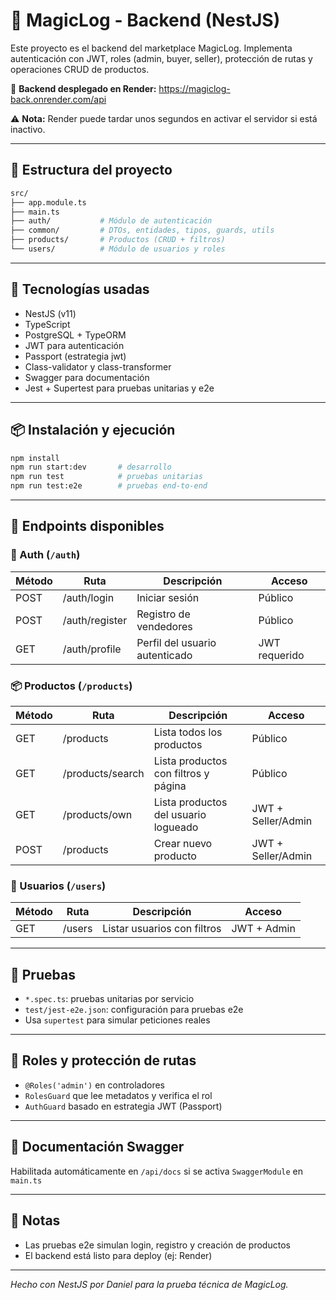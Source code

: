 # 🚀 MagicLog - Backend (NestJS)

Este proyecto es el backend del marketplace MagicLog. Implementa autenticación con JWT, roles (admin, buyer, seller), protección de rutas y operaciones CRUD de productos.

🔗 **Backend desplegado en Render:** https://magiclog-back.onrender.com/api

⚠️ **Nota:** Render puede tardar unos segundos en activar el servidor si está inactivo.

---

## 📁 Estructura del proyecto

```bash
src/
├── app.module.ts
├── main.ts
├── auth/           # Módulo de autenticación
├── common/         # DTOs, entidades, tipos, guards, utils
├── products/       # Productos (CRUD + filtros)
└── users/          # Módulo de usuarios y roles
```

---

## 🧰 Tecnologías usadas

- NestJS (v11)
- TypeScript
- PostgreSQL + TypeORM
- JWT para autenticación
- Passport (estrategia jwt)
- Class-validator y class-transformer
- Swagger para documentación
- Jest + Supertest para pruebas unitarias y e2e

---

## 📦 Instalación y ejecución

```bash
npm install
npm run start:dev       # desarrollo
npm run test            # pruebas unitarias
npm run test:e2e        # pruebas end-to-end
```

---

## 📑 Endpoints disponibles

### 🔐 Auth (`/auth`)

| Método | Ruta           | Descripción                    | Acceso        |
| ------ | -------------- | ------------------------------ | ------------- |
| POST   | /auth/login    | Iniciar sesión                 | Público       |
| POST   | /auth/register | Registro de vendedores         | Público       |
| GET    | /auth/profile  | Perfil del usuario autenticado | JWT requerido |

### 📦 Productos (`/products`)

| Método | Ruta             | Descripción                          | Acceso             |
| ------ | ---------------- | ------------------------------------ | ------------------ |
| GET    | /products        | Lista todos los productos            | Público            |
| GET    | /products/search | Lista productos con filtros y página | Público            |
| GET    | /products/own    | Lista productos del usuario logueado | JWT + Seller/Admin |
| POST   | /products        | Crear nuevo producto                 | JWT + Seller/Admin |

### 👥 Usuarios (`/users`)

| Método | Ruta   | Descripción                 | Acceso      |
| ------ | ------ | --------------------------- | ----------- |
| GET    | /users | Listar usuarios con filtros | JWT + Admin |

---

## 🧪 Pruebas

- `*.spec.ts`: pruebas unitarias por servicio
- `test/jest-e2e.json`: configuración para pruebas e2e
- Usa `supertest` para simular peticiones reales

---

## 🔐 Roles y protección de rutas

- `@Roles('admin')` en controladores
- `RolesGuard` que lee metadatos y verifica el rol
- `AuthGuard` basado en estrategia JWT (Passport)

---

## 🧾 Documentación Swagger

Habilitada automáticamente en `/api/docs` si se activa `SwaggerModule` en `main.ts`

---

## 📝 Notas

- Las pruebas e2e simulan login, registro y creación de productos
- El backend está listo para deploy (ej: Render)

---

_Hecho con NestJS por Daniel para la prueba técnica de MagicLog._
